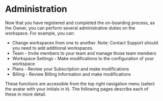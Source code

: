 # Administration

Now that you have registered and completed the on-boarding process, as the Owner, you can perform several administrative duties on the workspace. For example, you can:

* Change workspaces from one to another.  Note:  Contact Support should you need to add additional workspaces.
* Team - Invite members to your team and manage those team members
* Workspace Settings - Make modifications to the configuration of your workspace
* Plans - Review your Subscription and make modifications
* Billing - Review Billing Information and make modifications

These functions are accessible from the top right navigation menu (select the avatar with your initials in it).  The following pages describe each of these in more detail.
